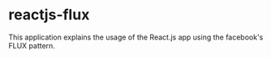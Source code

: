 # reactjs-flux

This application explains the usage of the React.js app using the facebook's FLUX pattern.
